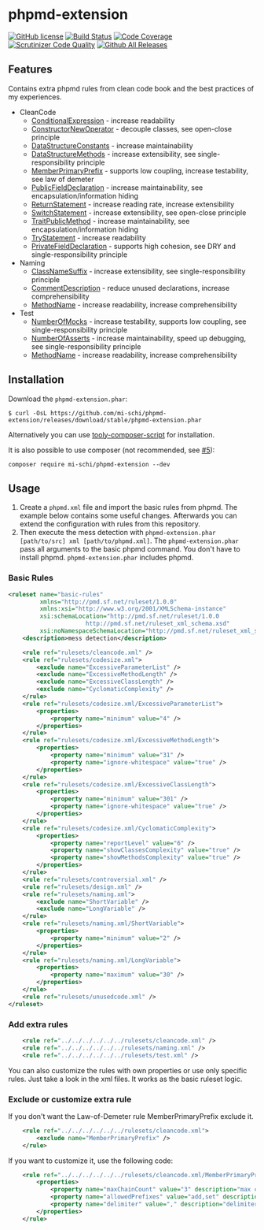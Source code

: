 # phpmd-extension

[![GitHub license](https://img.shields.io/badge/license-MIT-brightgreen.svg)](https://raw.githubusercontent.com/mi-schi/phpmd-extension/master/LICENSE)
[![Build Status](https://scrutinizer-ci.com/g/mi-schi/phpmd-extension/badges/build.png?b=master)](https://scrutinizer-ci.com/g/mi-schi/phpmd-extension/build-status/master)
[![Code Coverage](https://scrutinizer-ci.com/g/mi-schi/phpmd-extension/badges/coverage.png?b=master)](https://scrutinizer-ci.com/g/mi-schi/phpmd-extension/?branch=master)
[![Scrutinizer Code Quality](https://scrutinizer-ci.com/g/mi-schi/phpmd-extension/badges/quality-score.png?b=master)](https://scrutinizer-ci.com/g/mi-schi/phpmd-extension/?branch=master)
[![Github All Releases](https://img.shields.io/github/downloads/mi-schi/phpmd-extension/total.svg?maxAge=2592000)](https://github.com/mi-schi/phpmd-extension)

## Features

Contains extra phpmd rules from clean code book and the best practices of my experiences.

* CleanCode
    * [ConditionalExpression](https://github.com/mi-schi/phpmd-extension/blob/master/rulesets/cleancode.xml#L14-L15) - increase readability
    * [ConstructorNewOperator](https://github.com/mi-schi/phpmd-extension/blob/master/rulesets/cleancode.xml#L37-L40) - decouple classes, see open-close principle
    * [DataStructureConstants](https://github.com/mi-schi/phpmd-extension/blob/master/rulesets/cleancode.xml#L78-L80) - increase maintainability
    * [DataStructureMethods](https://github.com/mi-schi/phpmd-extension/blob/master/rulesets/cleancode.xml#L114-L116) - increase extensibility, see single-responsibility principle
    * [MemberPrimaryPrefix](https://github.com/mi-schi/phpmd-extension/blob/master/rulesets/cleancode.xml#L167-L168) - supports low coupling, increase testability, see law of demeter
    * [PublicFieldDeclaration](https://github.com/mi-schi/phpmd-extension/blob/master/rulesets/cleancode.xml#L217-L218) - increase maintainability, see encapsulation/information hiding
    * [ReturnStatement](https://github.com/mi-schi/phpmd-extension/blob/master/rulesets/cleancode.xml#L244-L245) - increase reading rate, increase extensibility
    * [SwitchStatement](https://github.com/mi-schi/phpmd-extension/blob/master/rulesets/cleancode.xml#L291-L295) - increase extensibility, see open-close principle
    * [TraitPublicMethod](https://github.com/mi-schi/phpmd-extension/blob/master/rulesets/cleancode.xml#L347-L350) - increase maintainability, see encapsulation/information hiding
    * [TryStatement](https://github.com/mi-schi/phpmd-extension/blob/master/rulesets/cleancode.xml#L383) - increase readability
    * [PrivateFieldDeclaration](https://github.com/mi-schi/phpmd-extension/blob/master/rulesets/cleancode.xml#L433-L435) - supports high cohesion, see DRY and single-responsibility principle
* Naming
    * [ClassNameSuffix](https://github.com/mi-schi/phpmd-extension/blob/master/rulesets/naming.xml#L15-L18) - increase extensibility, see single-responsibility principle
    * [CommentDescription](https://github.com/mi-schi/phpmd-extension/blob/master/rulesets/naming.xml#L47-L50) - reduce unused declarations, increase comprehensibility
    * [MethodName](https://github.com/mi-schi/phpmd-extension/blob/master/rulesets/naming.xml#L138-L140) - increase readability, increase comprehensibility
* Test
    * [NumberOfMocks](https://github.com/mi-schi/phpmd-extension/blob/master/rulesets/test.xml#L14-L17) - increase testability, supports low coupling, see single-responsibility principle
    * [NumberOfAsserts](https://github.com/mi-schi/phpmd-extension/blob/master/rulesets/test.xml#L56-L58) - increase maintainability, speed up debugging, see single-responsibility principle
    * [MethodName](https://github.com/mi-schi/phpmd-extension/blob/master/rulesets/test.xml#L98-L99) - increase readability, increase comprehensibility
    
## Installation

Download the `phpmd-extension.phar`:

    $ curl -OsL https://github.com/mi-schi/phpmd-extension/releases/download/stable/phpmd-extension.phar
    
Alternatively you can use [tooly-composer-script](https://github.com/tommy-muehle/tooly-composer-script) for installation.

It is also possible to use composer (not recommended, see [#5](https://github.com/mi-schi/phpmd-extension/issues/5)):

    composer require mi-schi/phpmd-extension --dev

## Usage

1. Create a `phpmd.xml` file and import the basic rules from phpmd. The example below contains some useful changes. Afterwards you can extend the configuration with rules from this repository.
2. Then execute the mess detection with `phpmd-extension.phar [path/to/src] xml [path/to/phpmd.xml]`. The `phpmd-extension.phar` pass all arguments to the basic phpmd command. You don't have to install phpmd. `phpmd-extension.phar` includes phpmd.

### Basic Rules

```xml
<ruleset name="basic-rules"
         xmlns="http://pmd.sf.net/ruleset/1.0.0"
         xmlns:xsi="http://www.w3.org/2001/XMLSchema-instance"
         xsi:schemaLocation="http://pmd.sf.net/ruleset/1.0.0
                      http://pmd.sf.net/ruleset_xml_schema.xsd"
         xsi:noNamespaceSchemaLocation="http://pmd.sf.net/ruleset_xml_schema.xsd">
    <description>mess detection</description>

    <rule ref="rulesets/cleancode.xml" />
    <rule ref="rulesets/codesize.xml">
        <exclude name="ExcessiveParameterList" />
        <exclude name="ExcessiveMethodLength" />
        <exclude name="ExcessiveClassLength" />
        <exclude name="CyclomaticComplexity" />
    </rule>
    <rule ref="rulesets/codesize.xml/ExcessiveParameterList">
        <properties>
            <property name="minimum" value="4" />
        </properties>
    </rule>
    <rule ref="rulesets/codesize.xml/ExcessiveMethodLength">
        <properties>
            <property name="minimum" value="31" />
            <property name="ignore-whitespace" value="true" />
        </properties>
    </rule>
    <rule ref="rulesets/codesize.xml/ExcessiveClassLength">
        <properties>
            <property name="minimum" value="301" />
            <property name="ignore-whitespace" value="true" />
        </properties>
    </rule>
    <rule ref="rulesets/codesize.xml/CyclomaticComplexity">
        <properties>
            <property name="reportLevel" value="6" />
            <property name="showClassesComplexity" value="true" />
            <property name="showMethodsComplexity" value="true" />
        </properties>
    </rule>
    <rule ref="rulesets/controversial.xml" />
    <rule ref="rulesets/design.xml" />
    <rule ref="rulesets/naming.xml">
        <exclude name="ShortVariable" />
        <exclude name="LongVariable" />
    </rule>
    <rule ref="rulesets/naming.xml/ShortVariable">
        <properties>
            <property name="minimum" value="2" />
        </properties>
    </rule>
    <rule ref="rulesets/naming.xml/LongVariable">
        <properties>
            <property name="maximum" value="30" />
        </properties>
    </rule>
    <rule ref="rulesets/unusedcode.xml" />
</ruleset>
```

### Add extra rules

```xml
    <rule ref="../../../../../../rulesets/cleancode.xml" />
    <rule ref="../../../../../../rulesets/naming.xml" />
    <rule ref="../../../../../../rulesets/test.xml" />
```

You can also customize the rules with own properties or use only specific rules. Just take a look in the xml files. It works as the basic ruleset logic.

### Exclude or customize extra rule

If you don't want the Law-of-Demeter rule MemberPrimaryPrefix exclude it. 
```xml
    <rule ref="../../../../../../rulesets/cleancode.xml">
        <exclude name="MemberPrimaryPrefix" />
    </rule>
```

If you want to customize it, use the following code:
```xml
    <rule ref="../../../../../../rulesets/cleancode.xml/MemberPrimaryPrefix">
    	<properties>
			<property name="maxChainCount" value="3" description="max count of method chains" />
            <property name="allowedPrefixes" value="add,set" description="allowed prefixes for the method train" />
            <property name="delimiter" value="," description="delimiter for explode" />
        </properties>
    </rule>
```
